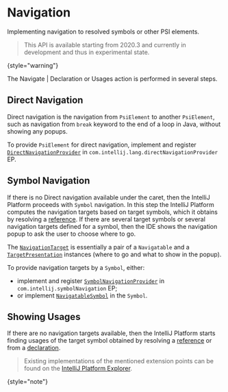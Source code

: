 <!-- Copyright 2000-2023 JetBrains s.r.o. and contributors. Use of this source code is governed by the Apache 2.0 license. -->

# Navigation

<link-summary>Implementing navigation to resolved symbols or other PSI elements.</link-summary>

> This API is available starting from 2020.3 and currently in development and thus in experimental state.
>
{style="warning"}

The <ui-path>Navigate | Declaration or Usages</ui-path> action is performed in several steps.

## Direct Navigation

Direct navigation is the navigation from `PsiElement` to another `PsiElement`,
such as navigation from `break` keyword to the end of a loop in Java, without showing any popups.

To provide `PsiElement` for direct navigation, implement and register
[`DirectNavigationProvider`](%gh-ic%/platform/core-api/src/com/intellij/navigation/DirectNavigationProvider.java) in `com.intellij.lang.directNavigationProvider` EP.

## Symbol Navigation

If there is no Direct navigation available under the caret, then the IntelliJ Platform proceeds with `Symbol` navigation.
In this step the IntelliJ Platform computes the navigation targets based on target symbols,
which it obtains by resolving a [reference](declarations_and_references.md#references).
If there are several target symbols or several navigation targets defined for a symbol,
then the IDE shows the navigation popup to ask the user to choose where to go.

The [`NavigationTarget`](%gh-ic%/platform/core-api/src/com/intellij/navigation/NavigationTarget.java)
is essentially a pair of a `Navigatable` and
a [`TargetPresentation`](%gh-ic%/platform/core-api/src/com/intellij/navigation/TargetPresentation.kt)
instances (where to go and what to show in the popup).

To provide navigation targets by a `Symbol`, either:
- implement and register
  [`SymbolNavigationProvider`](%gh-ic%/platform/core-api/src/com/intellij/navigation/SymbolNavigationProvider.java) in `com.intellij.symbolNavigation` EP;
- or implement
  [`NavigatableSymbol`](%gh-ic%/platform/core-api/src/com/intellij/navigation/NavigatableSymbol.java)
  in the `Symbol`.

## Showing Usages

If there are no navigation targets available, then the IntelliJ Platform starts finding usages of the target symbol
obtained by resolving a [reference](declarations_and_references.md#references)
or from a [declaration](declarations_and_references.md#declarations).

> Existing implementations of the mentioned extension points can be found on the [IntelliJ Platform Explorer](explore_api.md#32-search-the-intellij-platform-explorer).
>
{style="note"}
